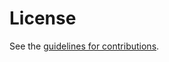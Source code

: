 # License

See the
[guidelines for contributions](https://github.com/ietf-ccamp-wg/ietf-ccamp-optical-path-computation/blob/main/CONTRIBUTING.md).
